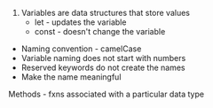 1. Variables are data structures that store values
   - let - updates the variable
   - const - doesn't change the variable
- Naming convention - camelCase
- Variable naming does not start with numbers
- Reserved keywords do not create the names
- Make the name meaningful

Methods - fxns associated with a particular data type